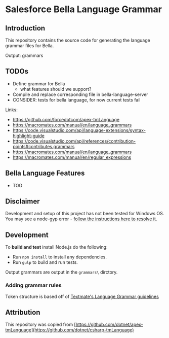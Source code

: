 # Salesforce Bella Language Grammar

## Introduction

This repository contains the source code for generating the language grammar files for Bella.

Output: grammars

## TODOs

* Define grammar for Bella
  * what features should we support?
* Compile and replace corresponding file in bella-language-server
* CONSIDER: tests for bella language, for now current tests fail

Links:

* https://github.com/forcedotcom/apex-tmLanguage
* https://macromates.com/manual/en/language_grammars
* https://code.visualstudio.com/api/language-extensions/syntax-highlight-guide
* https://code.visualstudio.com/api/references/contribution-points#contributes.grammars
* https://macromates.com/manual/en/language_grammars
* https://macromates.com/manual/en/regular_expressions

## Bella Language Features

* TOO

## Disclaimer

Development and setup of this project has not been tested for Windows OS. You may see a node-gyp error - [follow the instructions here to resolve it](https://github.com/nodejs/node-gyp/blob/master/README.md).

## Development

To **build and test** install Node.js do the following:

- Run `npm install` to install any dependencies.
- Run `gulp` to build and run tests.

Output grammars are output in the `grammars\` dirctory.

### Adding grammar rules

Token structure is based off of [Textmate's Language Grammar guidelines](https://manual.macromates.com/en/language_grammars)

## Attribution

This repository was copied from [https://github.com/dotnet/apex-tmLanguage](https://github.com/dotnet/csharp-tmLanguage)
